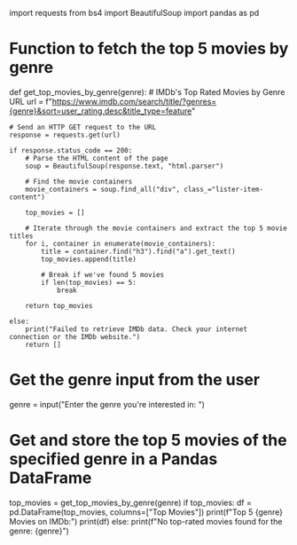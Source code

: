 import requests
from bs4 import BeautifulSoup
import pandas as pd

# Function to fetch the top 5 movies by genre
def get_top_movies_by_genre(genre):
    # IMDb's Top Rated Movies by Genre URL
    url = f"https://www.imdb.com/search/title/?genres={genre}&sort=user_rating,desc&title_type=feature"

    # Send an HTTP GET request to the URL
    response = requests.get(url)

    if response.status_code == 200:
        # Parse the HTML content of the page
        soup = BeautifulSoup(response.text, "html.parser")

        # Find the movie containers
        movie_containers = soup.find_all("div", class_="lister-item-content")

        top_movies = []

        # Iterate through the movie containers and extract the top 5 movie titles
        for i, container in enumerate(movie_containers):
            title = container.find("h3").find("a").get_text()
            top_movies.append(title)

            # Break if we've found 5 movies
            if len(top_movies) == 5:
                break

        return top_movies

    else:
        print("Failed to retrieve IMDb data. Check your internet connection or the IMDb website.")
        return []

# Get the genre input from the user
genre = input("Enter the genre you're interested in: ")

# Get and store the top 5 movies of the specified genre in a Pandas DataFrame
top_movies = get_top_movies_by_genre(genre)
if top_movies:
    df = pd.DataFrame(top_movies, columns=["Top Movies"])
    print(f"Top 5 {genre} Movies on IMDb:")
    print(df)
else:
    print(f"No top-rated movies found for the genre: {genre}")
